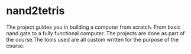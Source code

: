# nand2tetris
The project guides you in building a computer from scratch.
From basic nand gate to a fully functional computer.
The projects are done as part of the course.The tools used are all custom written for the purpose of the course.
